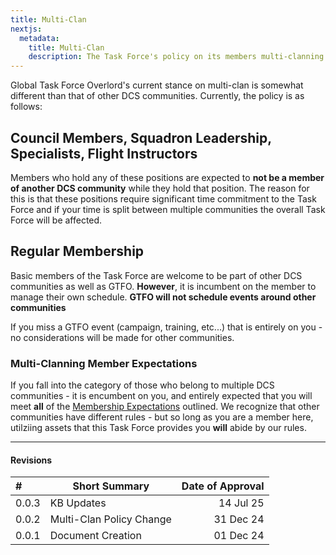 ```yaml
---
title: Multi-Clan
nextjs:
  metadata:
    title: Multi-Clan
    description: The Task Force's policy on its members multi-clanning.
---
```


Global Task Force Overlord's current stance on multi-clan is somewhat different than that of other DCS communities. Currently, the policy is as follows:

## Council Members, Squadron Leadership, Specialists, Flight Instructors

Members who hold any of these positions are expected to **not be a member of another DCS community** while they hold that position. The reason for this is that these positions require significant time commitment to the Task Force and if your time is split between multiple communities the overall Task Force will be affected.

## Regular Membership

Basic members of the Task Force are welcome to be part of other DCS communities as well as GTFO. **However**, it is incumbent on the member to manage their own schedule. **GTFO will not schedule events around other communities**

If you miss a GTFO event (campaign, training, etc...) that is entirely on you - no considerations will be made for other communities.

### Multi-Clanning Member Expectations

If you fall into the category of those who belong to multiple DCS communities - it is encumbent on you, and entirely expected that you will meet **all** of the [Membership Expectations](/docs/membership/expectations) outlined. We recognize that other communities have different rules - but so long as you are a member here, utilziing assets that this Task Force provides you **will** abide by our rules.

---

#### Revisions

| #     | Short Summary            | Date of Approval |
| :---- | ------------------------ | ---------------: |
| 0.0.3 | KB Updates               |        14 Jul 25 |
| 0.0.2 | Multi-Clan Policy Change |        31 Dec 24 |
| 0.0.1 | Document Creation        |        01 Dec 24 |
